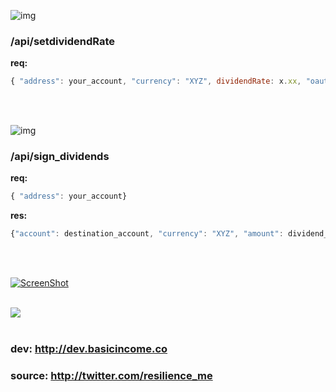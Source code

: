 
![img](http://i.imgur.com/VVl092v.png) 
### /api/setdividendRate

<b>req:</b> 

```js
{ "address": your_account, "currency": "XYZ", dividendRate: x.xx, "oauth": oauth_authorization_key }
```




<br><br>

![img](http://i.imgur.com/VVl092v.png) 
### /api/sign_dividends

<b>req:</b> 
```js
{ "address": your_account}
```


<b>res:</b> 
```js
{"account": destination_account, "currency": "XYZ", "amount": dividend_amount, "destination_tag": how_the_system_knows_you_paid }
```
<br><br>

[![ScreenShot](http://i.imgur.com/vhzliIh.png
)](https://www.youtube.com/watch?v=fFFwN1E1O8c&feature=youtu.be)
<br><br>

<img src="http://i.imgur.com/6fCegTC.gif">
<br><br>

### dev: http://dev.basicincome.co

### source: http://twitter.com/resilience_me